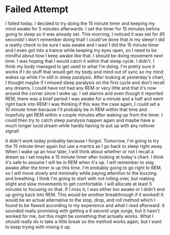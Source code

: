 # Failed Attempt

I failed today. I decided to try doing the 15 minute timer and keeping my mind awake for 5 minutes afterwards. I set the timer for 15 minutes before going to sleep so it was already set. This morning, I noticed it was set for 45 seconds! I don't remember doing that! I could've done that in my sleep! I did a reality check to be sure I was awake and I was! I did the 15 minute timer and I even got into a trance while keeping my eyes open, so I need to be mindful about how I keep awake like that. I should be doing movement next time. I was hoping that I would catch it within that sleep cycle. I didn't. I think my body managed to get used to what I'm doing. I'm pretty sure it works if I do stuff that would get my body and mind out of sync so my mind wakes up while I'm still in sleep paralysis. After looking at yesterday's chart, I thought maybe if I missed sleep paralysis on the first cycle and don't recall any dreams, I could have not had any REM or very little and that it's now around the corner since I woke up. I set alarms and even though it reported REM, there was a brief period I was awake for a minute and a half and went right back into REM! I was thinking if this was the case again, I could set a 10 minute timer because I'll probably be in REM within that time and hopefully get REM within a couple minutes after waking up from the timer. I could then try to catch sleep paralysis happen again and maybe have a much longer lucid dream while hardly having to put up with any rollover signal!

It didn't work today probably because I forgot. Tomorrow, I'm going to try the 15 minute timer again but use a mantra as I go back to sleep right away. When I wake up an hour later, I will think about whether or not I recall a dream as I set maybe a 15 minute timer after looking at today's chart. I think it's safe to assume I will be in REM when it's up. I will remember to stay awake after the timer is up this time. I'm probably going to go right to REM, so I will move slowly and minimally while paying attention to the buzzing and breathing. I think I'm going to start with not rolling over, but making slight and slow movements to get comfortable. I will allocate at least 5 minutes to focusing on that. If I miss it, I was either too awake or I didn't end up going back into REM. This would be another breakthrough if it worked! It would be an actual alternative to the stop, drop, and roll method which I found to be flawed according to my experience and what I read afterward. It sounded really promising with getting a 6 second urge surge, but it hasn't worked for me, but this might be something that actually works. What I should really do is take a little break so the method works again, but I want to keep trying with mixing it up.
